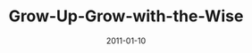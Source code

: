 ---
layout: music 
title: "Grow-Up-Grow-with-the-Wise"
series: "Grow Up"
date: 2011-01-10 
description: "Chuck Mingo talks about growing through intentional community."
audio: "http://s3.amazonaws.com/crossroadsaudiomessages/growup02.mp3"
audio-duration: "39:29"
---